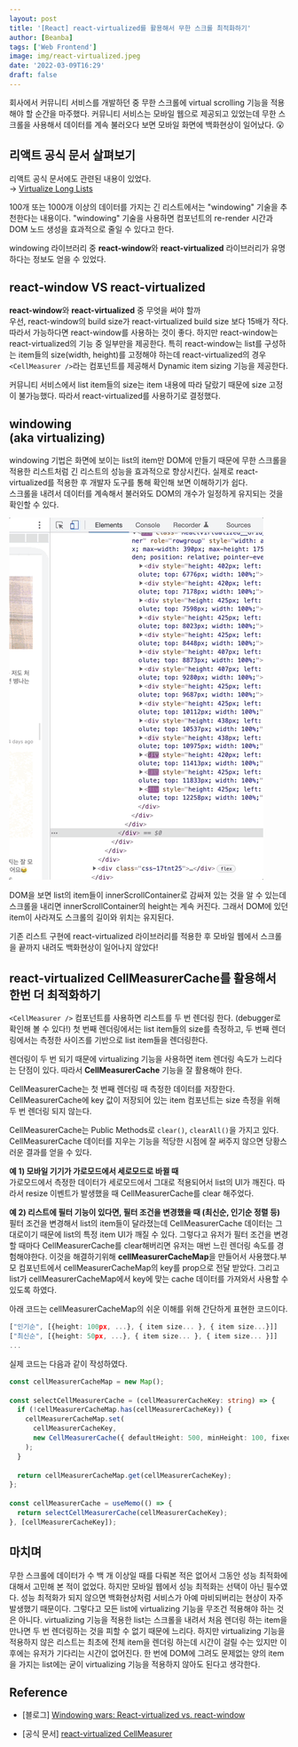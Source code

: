 ```yaml
---
layout: post
title: '[React] react-virtualized를 활용해서 무한 스크롤 최적화하기'
author: [Beanba]
tags: ['Web Frontend']
image: img/react-virtualized.jpeg
date: '2022-03-09T16:29'
draft: false
---
```


회사에서 커뮤니티 서비스를 개발하던 중 무한 스크롤에 virtual scrolling 기능을 적용해야 할 순간을 마주했다.
커뮤니티 서비스는 모바일 웹으로 제공되고 있었는데 무한 스크롤을 사용해서 데이터를 계속 불러오다 보면 모바일 화면에 백화현상이 일어났다. 😮

## 리액트 공식 문서 살펴보기

리액트 공식 문서에도 관련된 내용이 있었다. <br />
→ [Virtualize Long Lists](https://reactjs.org/docs/optimizing-performance.html#virtualize-long-lists)

100개 또는 1000개 이상의 데이터를 가지는 긴 리스트에서는 "windowing" 기술을 추천한다는 내용이다. "windowing" 기술을 사용하면 컴포넌트의 re-render 시간과 DOM 노드 생성을 효과적으로 줄일 수 있다고 한다.

windowing 라이브러리 중 **react-window**와 **react-virtualized** 라이브러리가 유명하다는 정보도 얻을 수 있었다.

## react-window VS react-virtualized

**react-window**와 **react-virtualized** 중 무엇을 써야 할까<br/>
우선, react-window의 build size가 react-virtualized build size 보다 15배가 작다. 따라서 가능하다면 react-window를 사용하는 것이 좋다. 하지만 react-window는 react-virtualized의 기능 중 일부만을 제공한다.
특히 react-window는 list를 구성하는 item들의 size(width, height)를 고정해야 하는데 react-virtualized의 경우 `<CellMeasurer />`라는 컴포넌트를 제공해서 Dynamic item sizing 기능을 제공한다.

커뮤니티 서비스에서 list item들의 size는 item 내용에 따라 달랐기 때문에 size 고정이 불가능했다. 따라서 react-virtualized를 사용하기로 결정했다.

## windowing <br /> (aka virtualizing)

windowing 기법은 화면에 보이는 list의 item만 DOM에 만들기 때문에 무한 스크롤을 적용한 리스트처럼 긴 리스트의 성능을 효과적으로 향상시킨다.
실제로 react-virtualized를 적용한 후 개발자 도구를 통해 확인해 보면 이해하기가 쉽다.<br />
스크롤을 내려서 데이터를 계속해서 불러와도 DOM의 개수가 일정하게 유지되는 것을 확인할 수 있다.

![React Virtualized Dom Image](./img/react-virtualized-dom.gif)

DOM을 보면 list의 item들이 innerScrollContainer로 감싸져 있는 것을 알 수 있는데 스크롤을 내리면 innerScrollContainer의 height는 계속 커진다. 그래서 DOM에 있던 item이 사라져도 스크롤의 길이와 위치는 유지된다.

기존 리스트 구현에 react-virtualized 라이브러리를 적용한 후 모바일 웹에서 스크롤을 끝까지 내려도 백화현상이 일어나지 않았다!

## react-virtualized CellMeasurerCache를 활용해서 한번 더 최적화하기

`<CellMeasurer />` 컴포넌트를 사용하면 리스트를 두 번 렌더링 한다. (debugger로 확인해 볼 수 있다!)
첫 번째 렌더링에서는 list item들의 size를 측정하고, 두 번째 렌더링에서는 측정한 사이즈를 기반으로 list item들을 렌더링한다.

렌더링이 두 번 되기 때문에 virtualizing 기능을 사용하면 item 렌더링 속도가 느리다는 단점이 있다. 따라서 **CellMeasurerCache** 기능을 잘 활용해야 한다.

CellMeasurerCache는 첫 번째 렌더링 때 측정한 데이터를 저장한다. CellMeasurerCache에 key 값이 저장되어 있는 item 컴포넌트는 size 측정을 위해 두 번 렌더링 되지 않는다.

CellMeasurerCache는 Public Methods로 `clear()`, `clearAll()`을 가지고 있다. CellMeasurerCache 데이터를 지우는 기능을 적당한 시점에 잘 써주지 않으면 당황스러운 결과를 얻을 수 있다.

**예 1) 모바일 기기가 가로모드에서 세로모드로 바뀔 때** <br />
가로모드에서 측정한 데이터가 세로모드에서 그대로 적용되어서 list의 UI가 깨진다. 따라서 resize 이벤트가 발생했을 때 CellMeasurerCache를 clear 해주었다.

**예 2) 리스트에 필터 기능이 있다면, 필터 조건을 변경했을 때 (최신순, 인기순 정렬 등)** <br />
필터 조건을 변경해서 list의 item들이 달라졌는데 CellMeasurerCache 데이터는 그대로이기 때문에 list의 특정 item UI가 깨질 수 있다. 그렇다고 유저가 필터 조건을 변경할 때마다 CellMeasurerCache를 clear해버리면 유저는 매번 느린 렌더링 속도를 경험해야한다. 이것을 해결하기위해 **cellMeasurerCacheMap**을 만들어서 사용했다.부모 컴포넌트에서 cellMeasurerCacheMap의 key를 prop으로 전달 받았다. 그리고 list가 cellMeasurerCacheMap에서 key에 맞는 cache 데이터를 가져와서 사용할 수 있도록 하였다.

아래 코드는 cellMeasurerCacheMap의 쉬운 이해를 위해 간단하게 표현한 코드이다.

```typescript
["인기순", [{height: 100px, ...}, { item size... }, { item size...}]]
["최신순", [{height: 50px, ...}, { item size... }, { item size... }]]
...
```

실제 코드는 다음과 같이 작성하였다.

```typescript
const cellMeasurerCacheMap = new Map();

const selectCellMeasurerCache = (cellMeasurerCacheKey: string) => {
  if (!cellMeasurerCacheMap.has(cellMeasurerCacheKey)) {
    cellMeasurerCacheMap.set(
      cellMeasurerCacheKey,
      new CellMeasurerCache({ defaultHeight: 500, minHeight: 100, fixedWidth: true }),
    );
  }

  return cellMeasurerCacheMap.get(cellMeasurerCacheKey);
};

const cellMeasurerCache = useMemo(() => {
  return selectCellMeasurerCache(cellMeasurerCacheKey);
}, [cellMeasurerCacheKey]);
```

## 마치며

무한 스크롤에 데이터가 수 백 개 이상일 때를 다뤄본 적은 없어서 그동안 성능 최적화에 대해서 고민해 본 적이 없었다. 하지만 모바일 웹에서 성능 최적화는 선택이 아닌 필수였다. 성능 최적화가 되지 않으면 백화현상처럼 서비스가 아예 마비되버리는 현상이 자주 발생했기 때문이다.
그렇다고 모든 list에 virtualizing 기능을 무조건 적용해야 하는 것은 아니다. virtualizing 기능을 적용한 list는 스크롤을 내려서 처음 렌더링 하는 item을 만나면 두 번 렌더링하는 것을 피할 수 없기 때문에 느리다. 하지만 virtualizing 기능을 적용하지 않은 리스트는 최초에 전체 item을 렌더링 하는데 시간이 걸릴 수는 있지만 이후에는 유저가 기다리는 시간이 없어진다. 한 번에 DOM에 그려도 문제없는 양의 item을 가지는 list에는 굳이 virtualizing 기능을 적용하지 않아도 된다고 생각한다.

## Reference

- [블로그] [Windowing wars: React-virtualized vs. react-window](https://blog.logrocket.com/windowing-wars-react-virtualized-vs-react-window/)

- [공식 문서] [react-virtualized CellMeasurer](https://github.com/bvaughn/react-virtualized/blob/master/docs/CellMeasurer.md)
